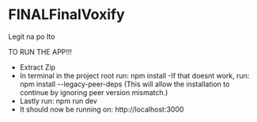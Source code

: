 # FINALFinalVoxify
Legit na po Ito

TO RUN THE APP!!!

- Extract Zip
- In terminal in the project root run: npm install
  -If that doesnt work, run: npm install --legacy-peer-deps
  (This will allow the installation to continue by ignoring peer version mismatch.)
- Lastly run: npm run dev
- It should now be running on: http://localhost:3000
